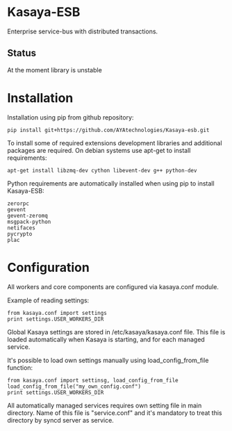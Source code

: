 Kasaya-ESB
==========

Enterprise service-bus with distributed transactions.

## Status
At the moment library is unstable


Installation
============

Installation using pip from github repository:

    pip install git+https://github.com/AYAtechnologies/Kasaya-esb.git

To install some of required extensions development libraries and additional packages are required. On debian systems use apt-get to install requirements:

    apt-get install libzmq-dev cython libevent-dev g++ python-dev

Python requirements are automatically installed when using pip to install Kasaya-ESB:

    zerorpc
    gevent
    gevent-zeromq
    msgpack-python
    netifaces
    pycrypto
    plac


Configuration
=============

All workers and core components are configured via kasaya.conf module.

Example of reading settings:

    from kasaya.conf import settings
    print settings.USER_WORKERS_DIR

Global Kasaya settings are stored in /etc/kasaya/kasaya.conf file. This file is loaded automatically when Kasaya is starting, and for each managed service.

It's possible to load own settings manually using load_config_from_file function:

    from kasaya.conf import settinsg, load_config_from_file
    load_config_from_file("my_own_config.conf")
    print settings.USER_WORKERS_DIR

All automatically managed services requires own setting file in main directory. Name of this file is "service.conf" and it's mandatory to treat this directory by syncd server as service.






